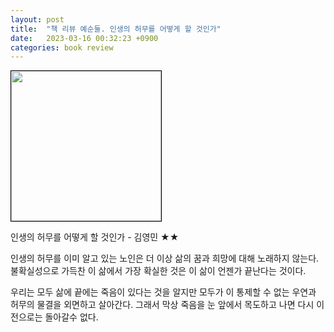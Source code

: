 ```yaml
---
layout: post
title:  "책 리뷰 예순둘. 인생의 허무를 어떻게 할 것인가"
date:   2023-03-16 00:32:23 +0900
categories: book review
---
```

<img width=240px style="border:1px solid black;" src="https://shopping-phinf.pstatic.net/main_3546279/35462795630.20230313185027.jpg?type=w300">
  
인생의 허무를 어떻게 할 것인가 - 김영민 ★★  
  
인생의 허무를 이미 알고 있는 노인은 더 이상 삶의 꿈과 희망에 대해 노래하지 않는다. 불확실성으로 가득찬 이 삶에서 가장 확실한 것은 이 삶이 언젠가 끝난다는 것이다.  
  
우리는 모두 삶에 끝에는 죽음이 있다는 것을 알지만 모두가 이 통제할 수 없는 우연과 허무의 물결을 외면하고 살아간다. 그래서 막상 죽음을 눈 앞에서 목도하고 나면 다시 이전으로는 돌아갈수 없다.
